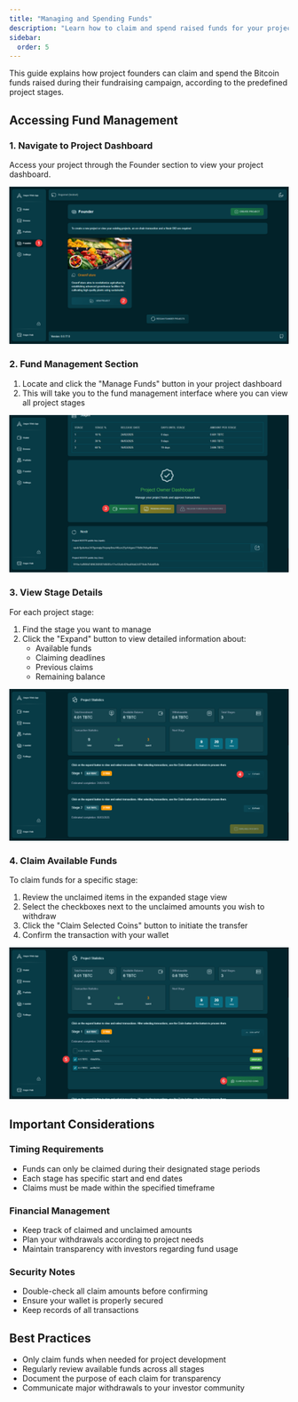 ```yaml
---
title: "Managing and Spending Funds"
description: "Learn how to claim and spend raised funds for your project stages"
sidebar:
  order: 5
---
```


This guide explains how project founders can claim and spend the Bitcoin funds raised during their fundraising campaign, according to the predefined project stages.

## Accessing Fund Management

### 1. Navigate to Project Dashboard
Access your project through the Founder section to view your project dashboard.

![Project Dashboard](./images/spend/project-dashboard.png)

### 2. Fund Management Section
1. Locate and click the "Manage Funds" button in your project dashboard
2. This will take you to the fund management interface where you can view all project stages

![Manage Funds](./images/spend/manage-funds.png)

### 3. View Stage Details
For each project stage:
1. Find the stage you want to manage
2. Click the "Expand" button to view detailed information about:
   - Available funds
   - Claiming deadlines
   - Previous claims
   - Remaining balance

![Expand Stage](./images/spend/expand-stage.png)

### 4. Claim Available Funds
To claim funds for a specific stage:
1. Review the unclaimed items in the expanded stage view
2. Select the checkboxes next to the unclaimed amounts you wish to withdraw
3. Click the "Claim Selected Coins" button to initiate the transfer
4. Confirm the transaction with your wallet

![Claim Funds](./images/spend/claim-funds.png)

## Important Considerations

### Timing Requirements
- Funds can only be claimed during their designated stage periods
- Each stage has specific start and end dates
- Claims must be made within the specified timeframe

### Financial Management
- Keep track of claimed and unclaimed amounts
- Plan your withdrawals according to project needs
- Maintain transparency with investors regarding fund usage

### Security Notes
- Double-check all claim amounts before confirming
- Ensure your wallet is properly secured
- Keep records of all transactions

## Best Practices
- Only claim funds when needed for project development
- Regularly review available funds across all stages
- Document the purpose of each claim for transparency
- Communicate major withdrawals to your investor community
